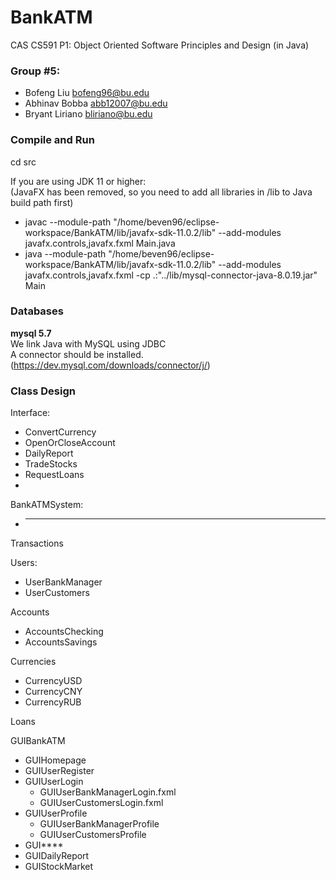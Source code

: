 # BankATM

CAS CS591 P1: Object Oriented Software Principles and Design (in Java)

### Group #5:
-  Bofeng Liu <bofeng96@bu.edu>
-  Abhinav Bobba <abb12007@bu.edu>
-  Bryant Liriano <bliriano@bu.edu>


### Compile and Run

cd src

If you are using JDK 11 or higher:  
(JavaFX has been removed, so you need to add all libraries in /lib to Java build path first)  

-  javac --module-path "/home/beven96/eclipse-workspace/BankATM/lib/javafx-sdk-11.0.2/lib" --add-modules javafx.controls,javafx.fxml Main.java  
-  java --module-path "/home/beven96/eclipse-workspace/BankATM/lib/javafx-sdk-11.0.2/lib" --add-modules javafx.controls,javafx.fxml -cp .:"../lib/mysql-connector-java-8.0.19.jar"  Main  

### Databases
**mysql 5.7**  
We link Java with MySQL using JDBC  
A connector should be installed. (https://dev.mysql.com/downloads/connector/j/)  

### Class Design

Interface:  
-  ConvertCurrency
-  OpenOrCloseAccount
-  DailyReport
-  TradeStocks
-  RequestLoans
-  

BankATMSystem:  
-  ***

Transactions  

Users:  
-  UserBankManager
-  UserCustomers  

Accounts  
-  AccountsChecking
-  AccountsSavings  

Currencies  
-  CurrencyUSD
-  CurrencyCNY
-  CurrencyRUB  

Loans  

GUIBankATM  
-  GUIHomepage
-  GUIUserRegister
-  GUIUserLogin
    -  GUIUserBankManagerLogin.fxml
    -  GUIUserCustomersLogin.fxml
-  GUIUserProfile
    -  GUIUserBankManagerProfile
    -  GUIUserCustomersProfile
-  GUI****
-  GUIDailyReport
-  GUIStockMarket  

